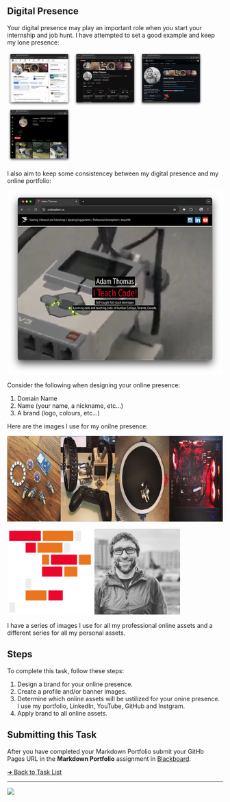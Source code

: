 <style>@import url("//readme.codeadam.ca/readme.css");</style>

## Digital Presence

Your digital presence may play an important role when you start your internship and job hunt. I have attempted to set a good example and keep my lone presence:

[<img src="images/screenshot-linkedin.png" width="150">](https://www.linkedin.com/in/adambenjaminthomas/)
[<img src="images/screenshot-youtube.png" width="150">](https://www.youtube.com/@codeadamca)
[<img src="images/screenshot-github.png" width="150">](https://github.com/codeadamca)
[<img src="images/screenshot-instagram.png" width="150">](https://www.instagram.com/codeadamca/)

I also aim to keep some consistencey between my digital presence and my online portfolio:

[![CodeAdam](images/screenshot-codeadam.png)](https://codeadam.ca)

Consider the following when designing your online presence:

1. Domain Name
2. Name (your name, a nickname, etc...)
3. A brand (logo, colours, etc...)

Here are the images I use for my onilne presence:

<img src="images/presence-banner.jpeg" height="200">

<img src="images/presence-logo.png" height="200"> <img src="images/presence-profile.jpg" height="200">

I have a series of images I use for all my professional online assets and a different series for all my personal assets. 

## Steps

To complete this task, follow these steps:

1. Design a brand for your online presence. 
2. Create a profile and/or banner images.
3. Determine which online assets will be ustilized for your onine presence. I use my portfolio, LinkedIn, YouTube, GitHub and Instgram.
4. Apply brand to all online assets. 

## Submitting this Task

After you have completed your Markdown Portfolio submit your GitHb Pages URL in the **Markdown Portfolio** assignment in [Blackboard](https://learn.humber.ca/).

[&#10132; Back to Task List](/)

---

<a href="https://brickmmo.com">
<img src="https://brickmmo.com/images/brickmmo-logo-horizontal.jpg" width="100">
</a>
